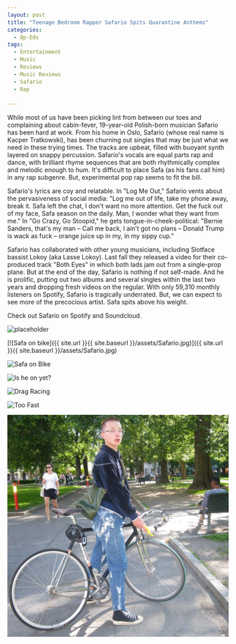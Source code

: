 ```yaml
---
layout: post
title: "Teenage Bedroom Rapper Safario Spits Quarantine Anthems"
categories:
  - Op-Eds
tags:
  - Entertainment
  - Music
  - Reviews
  - Music Reviews
  - Safario
  - Rap

---
```


While most of us have been picking lint from between our toes and complaining about cabin-fever, 19-year-old Polish-born musician Safario has been hard at work. From his home in Oslo, Safario (whose real name is Kacper Tratkowski), has been churning out singles that may be just what we need in these trying times. The tracks are upbeat, filled with buoyant synth layered on snappy percussion. Safario's vocals are equal parts rap and dance, with brilliant rhyme sequences that are both rhythmically complex and melodic enough to hum. It's difficult to place Safa (as his fans call him) in any rap subgenre. But, experimental pop rap seems to fit the bill.

Safario's lyrics are coy and relatable. In "Log Me Out," Safario vents about the pervasiveness of social media: "Log me out of life, take my phone away, break it. Safa left the chat, I don't want no more attention. Get the fuck out of my face, Safa season on the daily. Man, I wonder what they want from me." In "Go Crazy, Go Stoopid," he gets tongue-in-cheek-political: "Bernie Sanders, that's my man – Call me back, I ain't got no plans – Donald Trump is wack as fuck – orange juice up in my, in my sippy cup."

Safario has collaborated with other young musicians, including Slotface bassist Lokoy (aka Lasse Lokoy). Last fall they released a video for their co-produced track "Both Eyes" in which both lads jam out from a single-prop plane. But at the end of the day, Safario is nothing if not self-made. And he is prolific, putting out two albums and several singles within the last two years and dropping fresh videos on the regular. With only 59,310 monthly listeners on Spotify, Safario is tragically underrated. But, we can expect to see more of the precocious artist. Safa spits above his weight.

Check out Safario on Spotify and Soundcloud.

![placeholder](https://www.google.com/url?sa=i&url=https%3A%2F%2Fwww.visitoslo.com%2Fen%2Fproduct%2F%3Ftlp%3D5388673&psig=AOvVaw31-auQokgmQAyCnducPVQj&ust=1618616456038000&source=images&cd=vfe&ved=0CAIQjRxqFwoTCICd0qu2gfACFQAAAAAdAAAAABAD/800x400 "Large example image")

[![Safa on bike]({{ site.url }}{{ site.baseurl }}/assets/Safario.jpg)]({{ site.url }}{{ site.baseurl }}/assets/Safario.jpg)

![Safa on Bike](/assets/Safario.jpg?raw=true)

<img alt="Is he on yet?" src="/assets/Safario.jpg?raw=true" width="300px" />

![Drag Racing](Safario.jpg)

![Too Fast](/assets/Safario.jpg)

![image](/assets/images/Safario.jpg)
